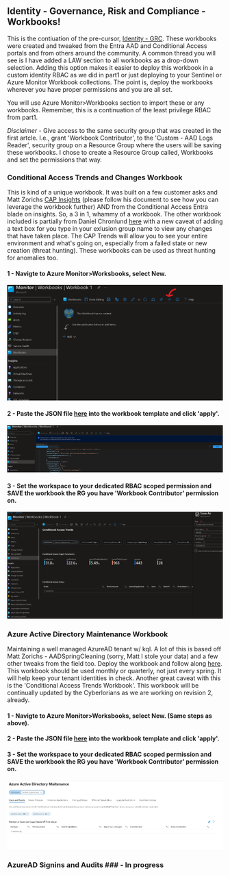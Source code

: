 ## Identity - Governance, Risk and Compliance - Workbooks! ##

This is the contiuation of the pre-cursor, [Identity - GRC](https://github.com/Cyberlorians/Articles/blob/main/IdentityGRC.md). These workbooks were created and tweaked from the Entra AAD and Conditional Access portals and from others around the community. A common thread you will see is I have added a LAW section to all workbooks as a drop-down selection. Adding this option makes it easier to deploy this workbook in a custom identity RBAC as we did in part1 or just deploying to your Sentinel or Azure Monitor Workbook collections. The point is, deploy the workbooks wherever you have proper permissions and you are all set. 

You will use Azure Monitor>Workbooks section to import these or any workbooks. Remember, this is a continuation of the least privilege RBAC from part1.

*Disclaimer* - Give access to the same security group that was created in the first artcle. I.e., grant 'Workbook Contributor', to the 'Custom - AAD Logs Reader', security group on a Resource Group where the users will be saving these workbooks. I chose to create a Resource Group called, Workbooks and set the permissions that way. 

### Conditional Access Trends and Changes Workbook ####

This is kind of a unique workbook. It was built on a few customer asks and Matt Zorichs [CAP Insights](https://learnsentinel.blog/2022/05/09/azure-ad-conditional-access-insights-auditing-with-microsoft-sentinel/) (please follow his document to see how you can leverage the workbook further) AND from the Conditional Access Entra blade on insights. So, a 3 in 1, whammy of a workbook. The other workbook included is partially from Daniel Chronlund [here](https://danielchronlund.com/category/conditional-access/) with a new caveat of adding a text box for you type in your exlusion group name to view any changes that have taken place. The CAP Trends will allow you to see your entire environment and what's going on, especially from a failed state or new creation (threat hunting). These workbooks can be used as threat hunting for anomalies too. 

#### 1 - Navigte to Azure Monitor>Worksbooks, select New. 

![](https://github.com/Cyberlorians/uploadedimages/blob/main/customwbs1.png)

#### 2 - Paste the JSON file [here](https://github.com/Cyberlorians/Workbooks/blob/main/ConditionalAccessTrends.json) into the workbook template and click 'apply'.

![](https://github.com/Cyberlorians/uploadedimages/blob/main/customwbs2.png)

#### 3 - Set the workspace to your dedicated RBAC scoped permission and SAVE the workbook the RG you have 'Workbook Contributor' permission on.

![](https://github.com/Cyberlorians/uploadedimages/blob/main/customwbs3.png)


### Azure Active Directory Maintenance Workbook ####

Maintaining a well managed AzureAD tenant w/ kql. A lot of this is based off Matt Zorichs - AADSpringCleaning (sorry, Matt I stole your data) and a few other tweaks from the field too. Deploy the workbook and follow along [here](https://learnsentinel.blog/2022/03/16/maintaining-a-well-managed-azure-ad-tenant-with-kql/). This workbook should be used monthly or quarterly, not just every spring. It will help keep your tenant identities in check. Another great caveat with this is the 'Conditional Access Trends Workbook'. This workbook will be continually updated by the Cyberlorians as we are working on revision 2, already. 

#### 1 - Navigte to Azure Monitor>Worksbooks, select New. (Same steps as above).

#### 2 - Paste the JSON file [here](https://github.com/Cyberlorians/Workbooks/blob/main/AzureADMaintenace.json) into the workbook template and click 'apply'.

#### 3 - Set the workspace to your dedicated RBAC scoped permission and SAVE the workbook the RG you have 'Workbook Contributor' permission on.

![](https://github.com/Cyberlorians/uploadedimages/blob/main/maintenacewb.png)

### AzureAD Signins and Audits ### - In progress
